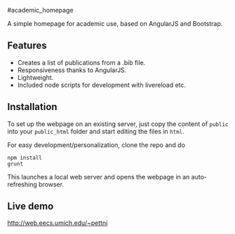 #academic_homepage

A simple homepage for academic use, based on AngularJS and Bootstrap.

## Features

* Creates a list of publications from a .bib file.
* Responsiveness thanks to AngularJS.
* Lightweight.
* Included node scripts for development with livereload etc.

## Installation

To set up the webpage on an existing server, just copy the content of `public` into your `public_html` folder and start editing the files in `html`.

For easy development/personalization, clone the repo and do
```
npm install
grunt
```
This launches a local web server and opens the webpage in an auto-refreshing browser.

## Live demo

http://web.eecs.umich.edu/~pettni
